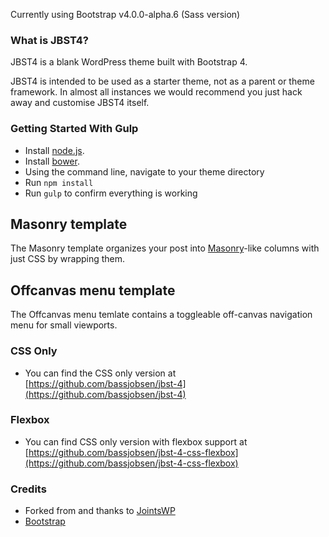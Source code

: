 Currently using Bootstrap v4.0.0-alpha.6 (Sass version)

### What is JBST4?
JBST4 is a blank WordPress theme built with Bootstrap 4.

JBST4 is intended to be used as a starter theme, not as a parent or theme framework. In almost all instances we would recommend you just hack away and customise JBST4 itself.

### Getting Started With Gulp
- Install [node.js](https://nodejs.org).
- Install [bower](http://bower.io).
- Using the command line, navigate to your theme directory
- Run `npm install`
- Run `gulp` to confirm everything is working

## Masonry template
The Masonry template organizes your post into [Masonry](http://masonry.desandro.com/)-like columns with just CSS by wrapping them. 

## Offcanvas menu template
The Offcanvas menu temlate contains a toggleable off-canvas navigation menu for small viewports.

### CSS Only
- You can find the CSS only version at [https://github.com/bassjobsen/jbst-4](https://github.com/bassjobsen/jbst-4)

### Flexbox
- You can find CSS only version with flexbox support at [https://github.com/bassjobsen/jbst-4-css-flexbox](https://github.com/bassjobsen/jbst-4-css-flexbox)

### Credits
- Forked from and thanks to [JointsWP](http://jointswp.com/)
- [Bootstrap](http://getbootstrap.com/)
